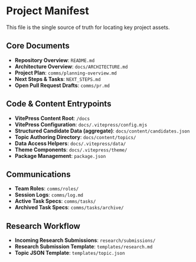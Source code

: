 # Project Manifest

This file is the single source of truth for locating key project assets.

## Core Documents
- **Repository Overview**: `README.md`
- **Architecture Overview**: `docs/ARCHITECTURE.md`
- **Project Plan**: `comms/planning-overview.md`
- **Next Steps & Tasks**: `NEXT_STEPS.md`
- **Open Pull Request Drafts**: `comms/pr.md`

## Code & Content Entrypoints
- **VitePress Content Root**: `/docs`
- **VitePress Configuration**: `docs/.vitepress/config.mjs`
- **Structured Candidate Data (aggregate)**: `docs/content/candidates.json`
- **Topic Authoring Directory**: `docs/content/topics/`
- **Data Access Helpers**: `docs/.vitepress/data/`
- **Theme Components**: `docs/.vitepress/theme/`
- **Package Management**: `package.json`

## Communications
- **Team Roles**: `comms/roles/`
- **Session Logs**: `comms/log.md`
- **Active Task Specs**: `comms/tasks/`
- **Archived Task Specs**: `comms/tasks/archive/`

## Research Workflow
- **Incoming Research Submissions**: `research/submissions/`
- **Research Submission Template**: `templates/research.md`
- **Topic JSON Template**: `templates/topic.json`
